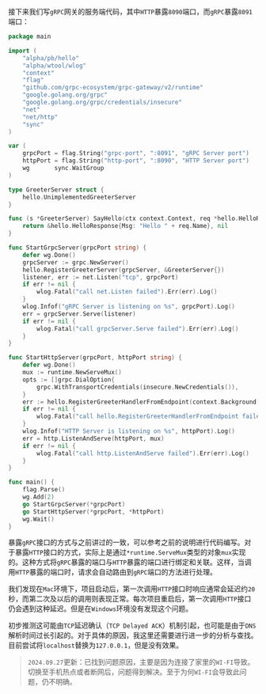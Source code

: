 接下来我们写`gRPC`网关的服务端代码，其中`HTTP`暴露`8090`端口，而`gRPC`暴露`8091`端口：

```go
package main

import (
	"alpha/pb/hello"
	"alpha/wtool/wlog"
	"context"
	"flag"
	"github.com/grpc-ecosystem/grpc-gateway/v2/runtime"
	"google.golang.org/grpc"
	"google.golang.org/grpc/credentials/insecure"
	"net"
	"net/http"
	"sync"
)

var (
	grpcPort = flag.String("grpc-port", ":8091", "gRPC Server port")
	httpPort = flag.String("http-port", ":8090", "HTTP Server port")
	wg       sync.WaitGroup
)

type GreeterServer struct {
	hello.UnimplementedGreeterServer
}

func (s *GreeterServer) SayHello(ctx context.Context, req *hello.HelloRequest) (*hello.HelloResponse, error) {
	return &hello.HelloResponse{Msg: "Hello " + req.Name}, nil
}

func StartGrpcServer(grpcPort string) {
	defer wg.Done()
	grpcServer := grpc.NewServer()
	hello.RegisterGreeterServer(grpcServer, &GreeterServer{})
	listener, err := net.Listen("tcp", grpcPort)
	if err != nil {
		wlog.Fatal("call net.Listen failed").Err(err).Log()
	}
	wlog.Infof("gRPC Server is listening on %s", grpcPort).Log()
	err = grpcServer.Serve(listener)
	if err != nil {
		wlog.Fatal("call grpcServer.Serve failed").Err(err).Log()
	}
}

func StartHttpServer(grpcPort, httpPort string) {
	defer wg.Done()
	mux := runtime.NewServeMux()
	opts := []grpc.DialOption{
		grpc.WithTransportCredentials(insecure.NewCredentials()),
	}
	err := hello.RegisterGreeterHandlerFromEndpoint(context.Background(), mux, grpcPort, opts)
	if err != nil {
		wlog.Fatal("call hello.RegisterGreeterHandlerFromEndpoint failed").Err(err).Log()
	}
	wlog.Infof("HTTP Server is listening on %s", httpPort).Log()
	err = http.ListenAndServe(httpPort, mux)
	if err != nil {
		wlog.Fatal("call http.ListenAndServe failed").Err(err).Log()
	}
}

func main() {
	flag.Parse()
	wg.Add(2)
	go StartGrpcServer(*grpcPort)
	go StartHttpServer(*grpcPort, *httpPort)
	wg.Wait()
}
```

暴露`gRPC`接口的方式与之前讲过的一致，可以参考之前的说明进行代码编写。对于暴露`HTTP`接口的方式，实际上是通过`*runtime.ServeMux`类型的对象`mux`实现的。这种方式将`gRPC`暴露的端口与`HTTP`暴露的端口进行绑定和关联。这样，当调用`HTTP`暴露的端口时，请求会自动路由到`gRPC`端口的方法进行处理。

我们发现在`Mac`环境下，项目启动后，第一次调用`HTTP`接口时响应通常会延迟约`20`秒，而第二次及以后的调用则表现正常。每次项目重启后，第一次调用`HTTP`接口仍会遇到这种延迟。但是在`Windows`环境没有发现这个问题。

初步推测这可能由`TCP`延迟确认（`TCP Delayed ACK`）机制引起，也可能是由于`DNS`解析时间过长引起的。对于具体的原因，我这里还需要进行进一步的分析与查找。目前尝试将`localhost`替换为`127.0.0.1`，但是没有效果。

> `2024.09.27`更新：已找到问题原因，主要是因为连接了家里的`WI-FI`导致。切换至手机热点或者断网后，问题得到解决。至于为何`WI-FI`会导致此问题，仍不明确。

